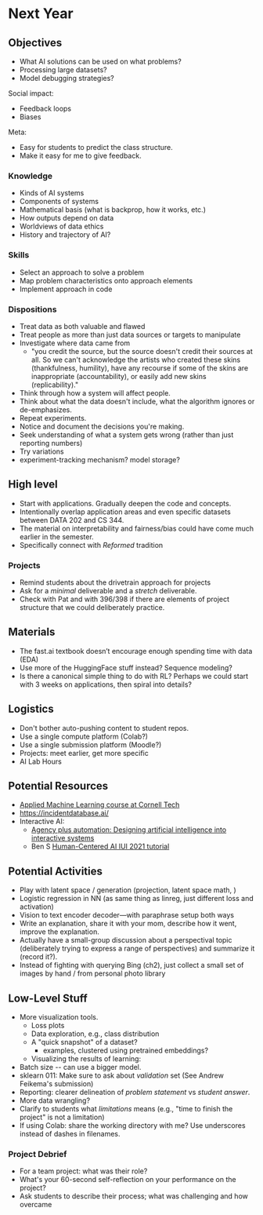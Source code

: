 # Next Year

## Objectives

* What AI solutions can be used on what problems?
* Processing large datasets?
* Model debugging strategies?

Social impact:

* Feedback loops
* Biases

Meta:

* Easy for students to predict the class structure.
* Make it easy for me to give feedback.
 
### Knowledge

* Kinds of AI systems
* Components of systems
* Mathematical basis (what is backprop, how it works, etc.)
* How outputs depend on data
* Worldviews of data ethics
* History and trajectory of AI?

### Skills

* Select an approach to solve a problem
* Map problem characteristics onto approach elements
* Implement approach in code

### Dispositions

* Treat data as both valuable and flawed
* Treat people as more than just data sources or targets to manipulate
* Investigate where data came from
    * "you credit the source, but the source doesn't credit their sources at all. So we can't acknowledge the artists who created these skins (thankfulness, humility), have any recourse if some of the skins are inappropriate (accountability), or easily add new skins (replicability)."
* Think through how a system will affect people.
* Think about what the data doesn't include, what the algorithm ignores or de-emphasizes.
* Repeat experiments.
* Notice and document the decisions you're making.
* Seek understanding of what a system gets wrong (rather than just reporting numbers)
* Try variations
* experiment-tracking mechanism? model storage?

## High level

* Start with applications. Gradually deepen the code and concepts.
* Intentionally overlap application areas and even specific datasets between DATA 202 and CS 344.
* The material on interpretability and fairness/bias could have come much earlier in the semester.
* Specifically connect with *Reformed* tradition

### Projects

* Remind students about the drivetrain approach for projects
* Ask for a *minimal* deliverable and a *stretch* deliverable.
* Check with Pat and with 396/398 if there are elements of project structure that we could deliberately practice.

## Materials

* The fast.ai textbook doesn’t encourage enough spending time with data (EDA)
* Use more of the HuggingFace stuff instead? Sequence modeling?
* Is there a canonical simple thing to do with RL? Perhaps we could start with 3 weeks on applications, then spiral into details?


## Logistics

* Don't bother auto-pushing content to student repos.
* Use a single compute platform (Colab?)
* Use a single submission platform (Moodle?)
* Projects: meet earlier, get more specific
* AI Lab Hours

## Potential Resources

* [Applied Machine Learning course at Cornell Tech](https://www.youtube.com/playlist?list=PL2UML_KCiC0UlY7iCQDSiGDMovaupqc83)
* <https://incidentdatabase.ai/>
* Interactive AI:
    * [Agency plus automation: Designing artificial intelligence into interactive systems](https://www.pnas.org/content/116/6/1844)
    * Ben S [Human-Centered AI IUI 2021 tutorial](https://iui.acm.org/2021/hcai_tutorial.html)

## Potential Activities

* Play with latent space / generation (projection, latent space math, )
* Logistic regression in NN (as same thing as linreg, just different loss and activation)
* Vision to text encoder decoder—with paraphrase setup both ways
* Write an explanation, share it with your mom, describe how it went, improve the explanation.
* Actually have a small-group discussion about a perspectival topic (deliberately trying to express a range of perspectives) and summarize it (record it?).
* Instead of fighting with querying Bing (ch2), just collect a small set of images by hand / from personal photo library

## Low-Level Stuff

* More visualization tools.
    * Loss plots
    * Data exploration, e.g., class distribution
    * A "quick snapshot" of a dataset?
        * examples, clustered using pretrained embeddings?
    * Visualizing the results of learning:
* Batch size -- can use a bigger model.
* sklearn 011: Make sure to ask about *validation* set (See Andrew Feikema's submission)
* Reporting: clearer delineation of *problem statement* vs *student answer*.
* More data wrangling?
* Clarify to students what *limitations* means (e.g., "time to finish the project" is not a limitation)
* If using Colab: share the working directory with me? Use underscores instead of dashes in filenames.

### Project Debrief

* For a team project: what was their role?
* What's your 60-second self-reflection on your performance on the project?
* Ask students to describe their process; what was challenging and how overcame
